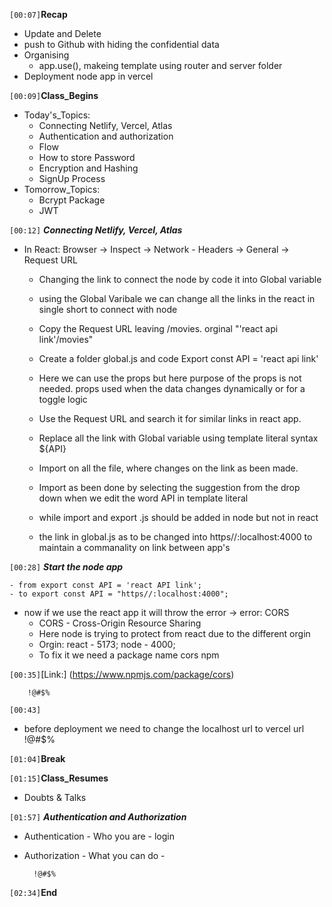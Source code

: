 `[00:07]`**Recap**

- Update and Delete
- push to Github with hiding the confidential data
- Organising
  - app.use(), makeing template using router and server folder
- Deployment node app in vercel

`[00:09]`**Class_Begins**
- Today's_Topics:
  - Connecting Netlify, Vercel, Atlas
  - Authentication and authorization
  - Flow
  - How to store Password
  - Encryption and Hashing
  - SignUp Process
- Tomorrow_Topics:
  - Bcrypt Package
  - JWT

`[00:12]` ***Connecting Netlify, Vercel, Atlas***
- In React: Browser -> Inspect -> Network - Headers -> General -> Request URL
  - Changing the link to connect the node by code it into Global variable
  - using the Global Varibale we can change all the links in the react in single short to connect with node
  - Copy the Request URL leaving /movies. orginal "'react api link'/movies"
  - Create a folder global.js and code Export const API = 'react api link'
  - Here we can use the props but here purpose of the props is not needed. props used when the data changes dynamically or for a toggle logic
  - Use the Request URL and search it for similar links in react app. 
  - Replace all the link with Global variable using template literal syntax ${API}
  - Import on all the file, where changes on the link as been made. 
  - Import as been done by selecting the suggestion from the drop down when we edit the word API in template literal
  - while import and export .js should be added in node but not in react

  - the link in global.js as to be changed into https//:localhost:4000 to maintain a commanality on link between app's

`[00:28]` ***Start the node app***

    - from export const API = 'react API link';
    - to export const API = "https//:localhost:4000";

  - now if we use the react app it will throw the error -> error: CORS
    - CORS - Cross-Origin Resource Sharing
    - Here node is trying to protect from react due to the different orgin
    - Orgin: react - 5173; node - 4000;
    - To fix it we need a package name cors npm

`[00:35]`[Link:] (https://www.npmjs.com/package/cors)

        !@#$%

`[00:43]` 
- before deployment we need to change the localhost url to vercel url
        !@#$%

`[01:04]`**Break**

`[01:15]`**Class_Resumes**

- Doubts & Talks
  
`[01:57]` ***Authentication and Authorization***
- Authentication - Who you are - login
- Authorization - What you can do - 

        !@#$%

`[02:34]`**End**